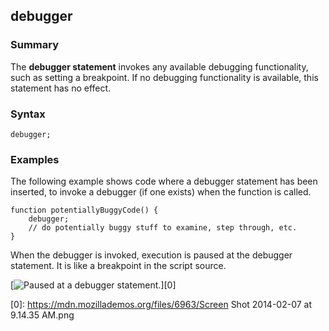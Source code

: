 ## debugger

### Summary

The **debugger statement** invokes any available debugging functionality, such as setting a breakpoint. If no debugging functionality is available, this statement has no effect.

### Syntax

    debugger;

### Examples

The following example shows code where a debugger statement has been inserted, to invoke a debugger (if one exists) when the function is called.

    function potentiallyBuggyCode() {
        debugger;
        // do potentially buggy stuff to examine, step through, etc.
    }

When the debugger is invoked, execution is paused at the debugger statement. It is like a breakpoint in the script source.

[![Paused at a debugger statement.](https://mdn.mozillademos.org/files/6963/Screen%20Shot%202014-02-07%20at%209.14.35%20AM.png)][0]


[0]: https://mdn.mozillademos.org/files/6963/Screen Shot 2014-02-07 at 9.14.35 AM.png